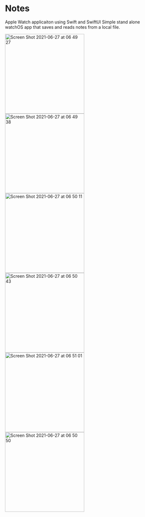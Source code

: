 # Notes
Apple Watch applicaiton using Swift and SwiftUI
Simple stand alone watchOS app that saves and reads notes from a local file.

<img width="262" alt="Screen Shot 2021-06-27 at 06 49 27" src="https://user-images.githubusercontent.com/30294372/123543463-35641000-d714-11eb-8cb7-a822432e8acc.png">

<img width="262" alt="Screen Shot 2021-06-27 at 06 49 38" src="https://user-images.githubusercontent.com/30294372/123543472-444ac280-d714-11eb-99a0-f3421e74cb24.png">
<img width="262" alt="Screen Shot 2021-06-27 at 06 50 11" src="https://user-images.githubusercontent.com/30294372/123543474-46ad1c80-d714-11eb-93d3-c21ecbf1d9a1.png">
<img width="262" alt="Screen Shot 2021-06-27 at 06 50 43" src="https://user-images.githubusercontent.com/30294372/123543477-4876e000-d714-11eb-9741-b0312f5344e8.png">
<img width="262" alt="Screen Shot 2021-06-27 at 06 51 01" src="https://user-images.githubusercontent.com/30294372/123543480-4d3b9400-d714-11eb-8a22-67689ce4d3d2.png">
<img width="262" alt="Screen Shot 2021-06-27 at 06 50 50" src="https://user-images.githubusercontent.com/30294372/123543479-4a40a380-d714-11eb-8954-5b30053ebdf6.png">


